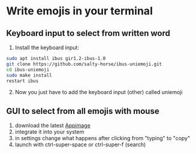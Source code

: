 # Write emojis in your terminal

## Keyboard input to select from written word

1. Install the keyboard input:

```bash
sudo apt install ibus gir1.2-ibus-1.0
git clone https://github.com/salty-horse/ibus-uniemoji.git
cd ibus-uniemoji
sudo make install
restart ibus
```

2. Now you just have to add the keyboard input (other) called uniemoji

## GUI to select from all emojis with mouse

1. download the latest [Appimage]
1. integrate it into your system
1. in settings change what happens after clicking from "typing" to "copy"
1. launch with ctrl-super-space or ctrl-super-f (search)

[Appimage]: <https://github.com/OzymandiasTheGreat/emoji-keyboard/releases>
